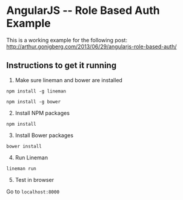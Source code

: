# AngularJS -- Role Based Auth Example

This is a working example for the following post: http://arthur.gonigberg.com/2013/06/29/angularjs-role-based-auth/

## Instructions to get it running

1. Make sure lineman and bower are installed

`npm install -g lineman`

`npm install -g bower`

2. Install NPM packages

`npm install`

3. Install Bower packages

`bower install`

4. Run Lineman

`lineman run`

5. Test in browser

Go to `localhost:8000`


